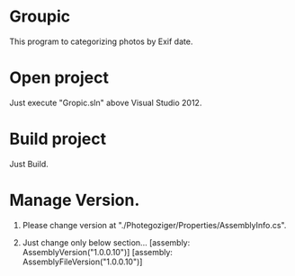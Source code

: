 # Groupic
This program to categorizing photos by Exif date.

# Open project
Just execute "Gropic.sln" above Visual Studio 2012.

# Build project
Just Build.

# Manage Version.
1. Please change version at "./Photegoziger/Properties/AssemblyInfo.cs".

2. Just change only below section...
    [assembly: AssemblyVersion("1.0.0.10")]
    [assembly: AssemblyFileVersion("1.0.0.10")]
